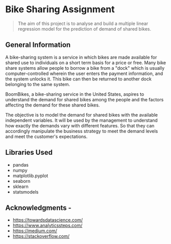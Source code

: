 # Bike Sharing Assignment
> The aim of this project is to analyse and build a multiple linear regression model for the prediction of demand of shared bikes.

## General Information
A bike-sharing system is a service in which bikes are made available for shared use to individuals on a short term basis for a price or free. Many bike share systems allow people to borrow a bike from a "dock" which is usually computer-controlled wherein the user enters the payment information, and the system unlocks it. This bike can then be returned to another dock belonging to the same system.

BoomBikes, a bike-sharing service in the United States, aspires to understand the demand for shared bikes among the people and the factors affecting the demand for these shared bikes.

The objective is to model the demand for shared bikes with the available independent variables. It will be used by the management to understand how exactly the demands vary with different features. So that they can accordingly manipulate the business strategy to meet the demand levels and meet the customer's expectations.

## Libraries Used
- pandas
- numpy
- matplotlib.pyplot
- seaborn
- sklearn
- statsmodels

## Acknowledgments - 
- https://towardsdatascience.com/
- https://www.analyticssteps.com/
- https://medium.com/
- https://stackoverflow.com/

